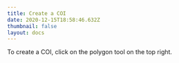 ```yaml
---
title: Create a COI
date: 2020-12-15T18:58:46.632Z
thumbnail: false
layout: docs
---
```


To create a COI, click on the polygon tool on the top right.

